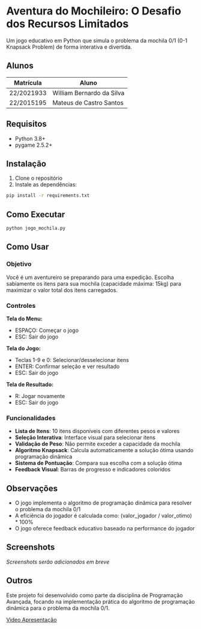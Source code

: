 # Aventura do Mochileiro: O Desafio dos Recursos Limitados

Um jogo educativo em Python que simula o problema da mochila 0/1 (0-1 Knapsack Problem) de forma interativa e divertida.

## Alunos
|Matrícula | Aluno |
| -- | -- |
| 22/2021933  |  William Bernardo da Silva |
| 22/2015195  |  Mateus de Castro Santos |

## Requisitos

- Python 3.8+
- pygame 2.5.2+

## Instalação

1. Clone o repositório
2. Instale as dependências:
```bash
pip install -r requirements.txt
```

## Como Executar

```bash
python jogo_mochila.py
```

## Como Usar

### Objetivo
Você é um aventureiro se preparando para uma expedição. Escolha sabiamente os itens para sua mochila (capacidade máxima: 15kg) para maximizar o valor total dos itens carregados.

### Controles

**Tela do Menu:**
- ESPAÇO: Começar o jogo
- ESC: Sair do jogo

**Tela do Jogo:**
- Teclas 1-9 e 0: Selecionar/desselecionar itens
- ENTER: Confirmar seleção e ver resultado
- ESC: Sair do jogo

**Tela de Resultado:**
- R: Jogar novamente
- ESC: Sair do jogo

### Funcionalidades

- **Lista de Itens**: 10 itens disponíveis com diferentes pesos e valores
- **Seleção Interativa**: Interface visual para selecionar itens
- **Validação de Peso**: Não permite exceder a capacidade da mochila
- **Algoritmo Knapsack**: Calcula automaticamente a solução ótima usando programação dinâmica
- **Sistema de Pontuação**: Compara sua escolha com a solução ótima
- **Feedback Visual**: Barras de progresso e indicadores coloridos

## Observações

- O jogo implementa o algoritmo de programação dinâmica para resolver o problema da mochila 0/1
- A eficiência do jogador é calculada como: (valor_jogador / valor_otimo) * 100%
- O jogo oferece feedback educativo baseado na performance do jogador

## Screenshots

*Screenshots serão adicionados em breve*

## Outros

Este projeto foi desenvolvido como parte da disciplina de Programação Avançada, focando na implementação prática do algoritmo de programação dinâmica para o problema da mochila 0/1.

[Video Apresentação](link)
